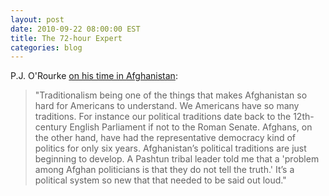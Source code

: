 ```yaml
---
layout: post
date: 2010-09-22 08:00:00 EST
title: The 72-hour Expert
categories: blog
---
```


P.J. O'Rourke [on his time in Afghanistan](http://www.weeklystandard.com/print/articles/72-hour-expert):

>"Traditionalism being one of the things that makes Afghanistan so hard for Americans to understand. We Americans have so many traditions. For instance our political traditions date back to the 12th-century English Parliament if not to the Roman Senate. Afghans, on the other hand, have had the representative democracy kind of politics for only six years. Afghanistan’s political traditions are just beginning to develop. A Pashtun tribal leader told me that a 'problem among Afghan politicians is that they do not tell the truth.' It’s a political system so new that that needed to be said out loud."